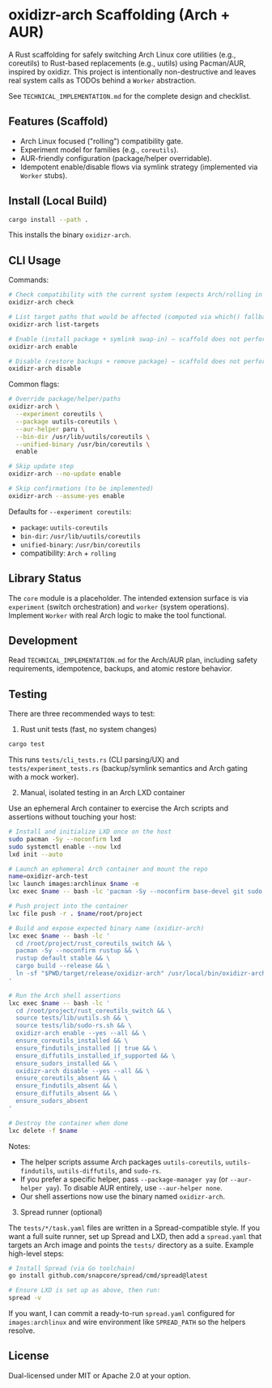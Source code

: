 # oxidizr-arch Scaffolding (Arch + AUR)

A Rust scaffolding for safely switching Arch Linux core utilities (e.g., coreutils) to Rust-based replacements (e.g., uutils) using Pacman/AUR, inspired by oxidizr. This project is intentionally non-destructive and leaves real system calls as TODOs behind a `Worker` abstraction.

See `TECHNICAL_IMPLEMENTATION.md` for the complete design and checklist.

## Features (Scaffold)

- Arch Linux focused ("rolling") compatibility gate.
- Experiment model for families (e.g., `coreutils`).
- AUR-friendly configuration (package/helper overridable).
- Idempotent enable/disable flows via symlink strategy (implemented via `Worker` stubs).

## Install (Local Build)

```bash
cargo install --path .
```

This installs the binary `oxidizr-arch`.

## CLI Usage

Commands:

```bash
# Check compatibility with the current system (expects Arch/rolling in scaffold)
oxidizr-arch check

# List target paths that would be affected (computed via which() fallback)
oxidizr-arch list-targets

# Enable (install package + symlink swap-in) — scaffold does not perform real system ops yet
oxidizr-arch enable

# Disable (restore backups + remove package) — scaffold does not perform real system ops yet
oxidizr-arch disable
```

Common flags:

```bash
# Override package/helper/paths
oxidizr-arch \
  --experiment coreutils \
  --package uutils-coreutils \
  --aur-helper paru \
  --bin-dir /usr/lib/uutils/coreutils \
  --unified-binary /usr/bin/coreutils \
  enable

# Skip update step
oxidizr-arch --no-update enable

# Skip confirmations (to be implemented)
oxidizr-arch --assume-yes enable
```

Defaults for `--experiment coreutils`:

- `package`: `uutils-coreutils`
- `bin-dir`: `/usr/lib/uutils/coreutils`
- `unified-binary`: `/usr/bin/coreutils`
- compatibility: `Arch` + `rolling`

## Library Status

The `core` module is a placeholder. The intended extension surface is via `experiment` (switch orchestration) and `worker` (system operations). Implement `Worker` with real Arch logic to make the tool functional.

## Development

Read `TECHNICAL_IMPLEMENTATION.md` for the Arch/AUR plan, including safety requirements, idempotence, backups, and atomic restore behavior.

## Testing

There are three recommended ways to test:

1) Rust unit tests (fast, no system changes)

```bash
cargo test
```

This runs `tests/cli_tests.rs` (CLI parsing/UX) and `tests/experiment_tests.rs` (backup/symlink semantics and Arch gating with a mock worker).

2) Manual, isolated testing in an Arch LXD container

Use an ephemeral Arch container to exercise the Arch scripts and assertions without touching your host:

```bash
# Install and initialize LXD once on the host
sudo pacman -Sy --noconfirm lxd
sudo systemctl enable --now lxd
lxd init --auto

# Launch an ephemeral Arch container and mount the repo
name=oxidizr-arch-test
lxc launch images:archlinux $name -e
lxc exec $name -- bash -lc 'pacman -Sy --noconfirm base-devel git sudo curl'

# Push project into the container
lxc file push -r . $name/root/project

# Build and expose expected binary name (oxidizr-arch)
lxc exec $name -- bash -lc '
  cd /root/project/rust_coreutils_switch && \
  pacman -Sy --noconfirm rustup && \
  rustup default stable && \
  cargo build --release && \
  ln -sf "$PWD/target/release/oxidizr-arch" /usr/local/bin/oxidizr-arch
'

# Run the Arch shell assertions
lxc exec $name -- bash -lc '
  cd /root/project/rust_coreutils_switch && \
  source tests/lib/uutils.sh && \
  source tests/lib/sudo-rs.sh && \
  oxidizr-arch enable --yes --all && \
  ensure_coreutils_installed && \
  ensure_findutils_installed || true && \
  ensure_diffutils_installed_if_supported && \
  ensure_sudors_installed && \
  oxidizr-arch disable --yes --all && \
  ensure_coreutils_absent && \
  ensure_findutils_absent && \
  ensure_diffutils_absent && \
  ensure_sudors_absent
'

# Destroy the container when done
lxc delete -f $name
```

Notes:

- The helper scripts assume Arch packages `uutils-coreutils`, `uutils-findutils`, `uutils-diffutils`, and `sudo-rs`.
- If you prefer a specific helper, pass `--package-manager yay` (or `--aur-helper yay`). To disable AUR entirely, use `--aur-helper none`.
- Our shell assertions now use the binary named `oxidizr-arch`.

3) Spread runner (optional)

The `tests/*/task.yaml` files are written in a Spread-compatible style. If you want a full suite runner, set up Spread and LXD, then add a `spread.yaml` that targets an Arch image and points the `tests/` directory as a suite. Example high-level steps:

```bash
# Install Spread (via Go toolchain)
go install github.com/snapcore/spread/cmd/spread@latest

# Ensure LXD is set up as above, then run:
spread -v
```

If you want, I can commit a ready-to-run `spread.yaml` configured for `images:archlinux` and wire environment like `SPREAD_PATH` so the helpers resolve.

## License

Dual-licensed under MIT or Apache 2.0 at your option.
